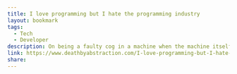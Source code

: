 ```yaml
---
title: I love programming but I hate the programming industry
layout: bookmark
tags:
  - Tech
  - Developer
description: On being a faulty cog in a machine when the machine itself is faulty
link: https://www.deathbyabstraction.com/I-love-programming-but-I-hate-the-programming-industry
share:
---
```


